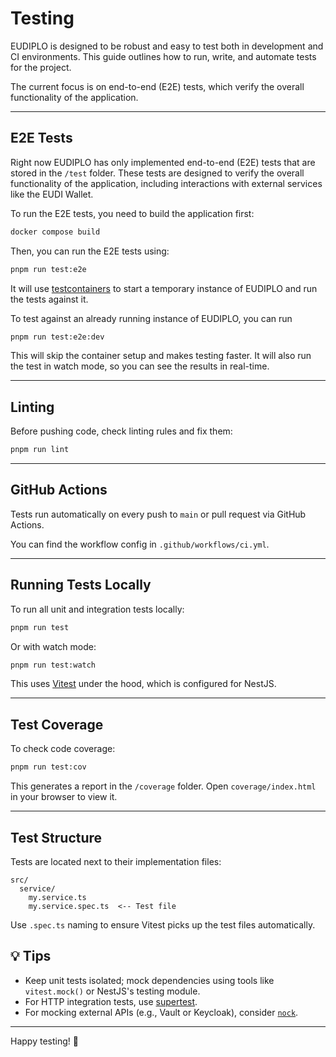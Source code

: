 # Testing

EUDIPLO is designed to be robust and easy to test both in development and CI
environments. This guide outlines how to run, write, and automate tests for the
project.

The current focus is on end-to-end (E2E) tests, which verify the overall
functionality of the application.

---

## E2E Tests

Right now EUDIPLO has only implemented end-to-end (E2E) tests that are stored in
the `/test` folder. These tests are designed to verify the overall functionality
of the application, including interactions with external services like the EUDI
Wallet.

To run the E2E tests, you need to build the application first:

```bash
docker compose build
```

Then, you can run the E2E tests using:

```bash
pnpm run test:e2e
```

It will use [testcontainers](https://www.testcontainers.org/) to start a
temporary instance of EUDIPLO and run the tests against it.

To test against an already running instance of EUDIPLO, you can run

```bash
pnpm run test:e2e:dev
```

This will skip the container setup and makes testing faster. It will also run
the test in watch mode, so you can see the results in real-time.

---

## Linting

Before pushing code, check linting rules and fix them:

```bash
pnpm run lint
```

---

## GitHub Actions

Tests run automatically on every push to `main` or pull request via GitHub
Actions.

You can find the workflow config in `.github/workflows/ci.yml`.

---

## Running Tests Locally

To run all unit and integration tests locally:

```bash
pnpm run test
```

Or with watch mode:

```bash
pnpm run test:watch
```

This uses [Vitest](https://vitest.dev) under the hood, which is configured for
NestJS.

---

## Test Coverage

To check code coverage:

```bash
pnpm run test:cov
```

This generates a report in the `/coverage` folder. Open `coverage/index.html` in
your browser to view it.

---

## Test Structure

Tests are located next to their implementation files:

```
src/
  service/
    my.service.ts
    my.service.spec.ts  <-- Test file
```

Use `.spec.ts` naming to ensure Vitest picks up the test files automatically.

## 💡 Tips

- Keep unit tests isolated; mock dependencies using tools like `vitest.mock()`
  or NestJS's testing module.
- For HTTP integration tests, use
  [supertest](https://github.com/visionmedia/supertest).
- For mocking external APIs (e.g., Vault or Keycloak), consider
  [`nock`](https://github.com/nock/nock).

---

Happy testing! 🚀
